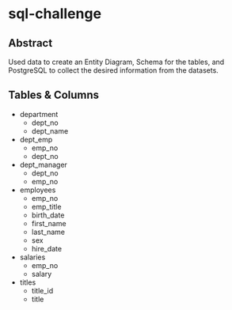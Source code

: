 # sql-challenge

## Abstract
Used data to create an Entity Diagram, Schema for the tables, and PostgreSQL to collect the desired information from the datasets.

## Tables & Columns
* department
  - dept_no
  - dept_name
* dept_emp
  - emp_no
  - dept_no
* dept_manager
  - dept_no
  - emp_no
* employees
  - emp_no
  - emp_title
  - birth_date
  - first_name
  - last_name
  - sex
  - hire_date
* salaries 
  - emp_no
  - salary
* titles
  - title_id
  - title
